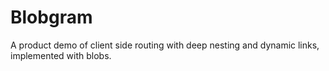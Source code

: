 # Blobgram

A product demo of client side routing with deep nesting and dynamic links, implemented with blobs.
